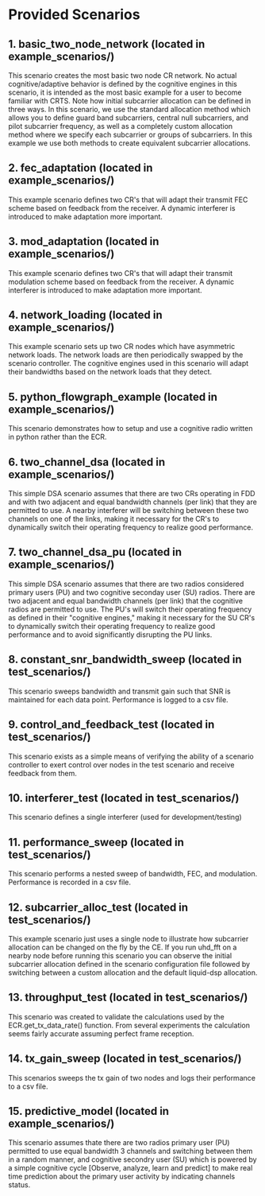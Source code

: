 # Provided Scenarios
## 1. basic\_two\_node\_network (located in example\_scenarios/)

This scenario creates the most basic two node CR network. No actual
cognitive/adaptive behavior is defined by the cognitive engines in
this scenario, it is intended as the most basic example for a user
to become familiar with CRTS. Note how initial subcarrier allocation
can be defined in three ways. In this scenario, we use the standard
allocation method which allows you to define guard band subcarriers,
central null subcarriers, and pilot subcarrier frequency, as well as
a completely custom allocation method where we specify each subcarrier
or groups of subcarriers. In this example we use both methods to
create equivalent subcarrier allocations.

## 2. fec\_adaptation (located in example\_scenarios/)

This example scenario defines two CR's that will adapt their transmit FEC
scheme based on feedback from the receiver. A dynamic interferer is introduced
to make adaptation more important.

## 3. mod\_adaptation (located in example\_scenarios/)

This example scenario defines two CR's that will adapt their transmit modulation
scheme based on feedback from the receiver. A dynamic interferer is introduced
to make adaptation more important.

## 4. network\_loading (located in example\_scenarios/)

This example scenario sets up two CR nodes which have asymmetric network loads.
The network loads are then periodically swapped by the scenario controller. The
cognitive engines used in this scenario will adapt their bandwidths based on the
network loads that they detect.

## 5. python\_flowgraph\_example (located in example\_scenarios/)

This scenario demonstrates how to setup and use a cognitive radio written in python
rather than the ECR.

## 6. two\_channel\_dsa (located in example\_scenarios/)

This simple DSA scenario assumes that there are two CRs operating in FDD
and with two adjacent and equal bandwidth channels (per link) that they 
are permitted to use. A nearby interferer will be switching between these
two channels on one of the links, making it necessary for the CR's to
dynamically switch their operating frequency to realize good performance.

## 7. two\_channel\_dsa\_pu (located in example\_scenarios/)

This simple DSA scenario assumes that there are two radios considered primary
users (PU) and two cognitive seconday user (SU) radios. There are two adjacent 
and equal bandwidth channels (per link) that the cognitive radios are permitted 
to use. The PU's will switch their operating frequency as defined in their
"cognitive engines," making it necessary for the SU CR's to dynamically switch
their operating frequency to realize good performance and to avoid significantly
disrupting the PU links.

## 8. constant\_snr\_bandwidth\_sweep (located in test\_scenarios/)

This scenario sweeps bandwidth and transmit gain such that SNR is maintained for
each data point. Performance is logged to a csv file.

## 9. control\_and\_feedback\_test (located in test\_scenarios/)

This scenario exists as a simple means of verifying the ability of a scenario
controller to exert control over nodes in the test scenario and receive feedback
from them.

## 10. interferer\_test (located in test\_scenarios/)

This scenario defines a single interferer (used for development/testing)

## 11. performance\_sweep (located in test\_scenarios/)

This scenario performs a nested sweep of bandwidth, FEC, and modulation. Performance
is recorded in a csv file.

## 12. subcarrier\_alloc\_test (located in test\_scenarios/)

This example scenario just uses a single node to illustrate how subcarrier
allocation can be changed on the fly by the CE. If you run uhd\_fft on a
nearby node before running this scenario you can observe the initial
subcarrier allocation defined in the scenario configuration file followed
by switching between a custom allocation and the default liquid-dsp allocation.

## 13. throughput\_test (located in test\_scenarios/)

This scenario was created to validate the calculations used by the ECR.get\_tx\_data\_rate()
function. From several experiments the calculation seems fairly accurate assuming
perfect frame reception.

## 14. tx\_gain\_sweep (located in test\_scenarios/)

This scenarios sweeps the tx gain of two nodes and logs their performance to
a csv file.

## 15. predictive_model (located in example_scenarios/)

This scenario assumes thate there are two radios primary user (PU) permitted to use equal bandwidth 3 channels and switching between them in a random manner, and cognitive secondry user (SU) which is powered by a simple cognitive cycle [Observe, analyze, learn and predict] to make real time prediction about the primary user activity by indicating channels status.
